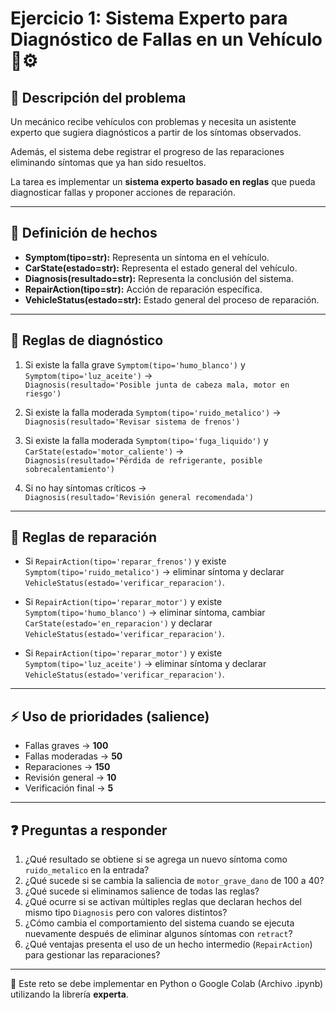 # Ejercicio 1: Sistema Experto para Diagnóstico de Fallas en un Vehículo 🚗⚙️

## 📌 Descripción del problema
Un mecánico recibe vehículos con problemas y necesita un asistente experto que sugiera diagnósticos a partir de los síntomas observados. 

Además, el sistema debe registrar el progreso de las reparaciones eliminando síntomas que ya han sido resueltos.

La tarea es implementar un **sistema experto basado en reglas** que pueda diagnosticar fallas y proponer acciones de reparación.

---

## 🧩 Definición de hechos
- **Symptom(tipo=str):** Representa un síntoma en el vehículo.  
- **CarState(estado=str):** Representa el estado general del vehículo.  
- **Diagnosis(resultado=str):** Representa la conclusión del sistema.  
- **RepairAction(tipo=str):** Acción de reparación específica.  
- **VehicleStatus(estado=str):** Estado general del proceso de reparación.

---

## 📝 Reglas de diagnóstico
1. Si existe la falla grave `Symptom(tipo='humo_blanco')` y `Symptom(tipo='luz_aceite')` →  
   `Diagnosis(resultado='Posible junta de cabeza mala, motor en riesgo')`  

2. Si existe la falla moderada `Symptom(tipo='ruido_metalico')` →  
   `Diagnosis(resultado='Revisar sistema de frenos')`  

3. Si existe la falla moderada `Symptom(tipo='fuga_liquido')` y `CarState(estado='motor_caliente')` →  
   `Diagnosis(resultado='Pérdida de refrigerante, posible sobrecalentamiento')`  

4. Si no hay síntomas críticos →  
   `Diagnosis(resultado='Revisión general recomendada')`  

---

## 🔧 Reglas de reparación
- Si `RepairAction(tipo='reparar_frenos')` y existe `Symptom(tipo='ruido_metalico')` → eliminar síntoma y declarar `VehicleStatus(estado='verificar_reparacion')`.  

- Si `RepairAction(tipo='reparar_motor')` y existe `Symptom(tipo='humo_blanco')` → eliminar síntoma, cambiar `CarState(estado='en_reparacion')` y declarar `VehicleStatus(estado='verificar_reparacion')`.  

- Si `RepairAction(tipo='reparar_motor')` y existe `Symptom(tipo='luz_aceite')` → eliminar síntoma y declarar `VehicleStatus(estado='verificar_reparacion')`.  

---

## ⚡ Uso de prioridades (salience)
- Fallas graves → **100**  
- Fallas moderadas → **50**  
- Reparaciones → **150**  
- Revisión general → **10**  
- Verificación final → **5**  

---

## ❓ Preguntas a responder
1. ¿Qué resultado se obtiene si se agrega un nuevo síntoma como `ruido_metalico` en la entrada?  
2. ¿Qué sucede si se cambia la saliencia de `motor_grave_dano` de 100 a 40?  
3. ¿Qué sucede si eliminamos salience de todas las reglas?  
4. ¿Qué ocurre si se activan múltiples reglas que declaran hechos del mismo tipo `Diagnosis` pero con valores distintos?  
5. ¿Cómo cambia el comportamiento del sistema cuando se ejecuta nuevamente después de eliminar algunos síntomas con `retract`?  
6. ¿Qué ventajas presenta el uso de un hecho intermedio (`RepairAction`) para gestionar las reparaciones?  

---

📂 Este reto se debe implementar en Python o Google Colab (Archivo .ipynb) utilizando la librería **experta**.  
